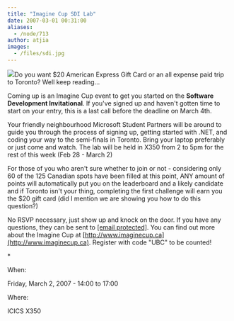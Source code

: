 ```yaml
---
title: "Imagine Cup SDI Lab"
date: 2007-03-01 00:31:00
aliases:
  - /node/713
author: atjia
images:
  - /files/sdi.jpg
---
```


![](/files/sdi.jpg)Do you want $20 American Express Gift Card or an all expense paid trip to Toronto? Well keep reading...

Coming up is an Imagine Cup event to get you started on the **Software Development Invitational**. If you've signed up and haven't gotten time to start on your entry, this is a last call before the deadline on March 4th.

Your friendly neighbourhood Microsoft Student Partners will be around to guide you through the process of signing up, getting started with .NET, and coding your way to the semi-finals in Toronto. Bring your laptop preferably or just come and watch. The lab will be held in X350 from 2 to 5pm for the rest of this week (Feb 28 - March 2)

For those of you who aren't sure whether to join or not - considering only 60 of the 125 Canadian spots have been filled at this point, ANY amount of points will automatically put you on the leaderboard and a likely candidate and if Toronto isn't your thing, completing the first challenge will earn you the $20 gift card (did I mention we are showing you how to do this question?)

No RSVP necessary, just show up and knock on the door. If you have any questions, they can be sent to [\[email protected\]](/cdn-cgi/l/email-protection#721f1b11001d011d140632061a17110710175c1113). You can find out more about the Imagine Cup at [http://www.imaginecup.ca](http://www.imaginecup.ca). Register with code "UBC" to be counted!

\*

When:

Friday, March 2, 2007 - 14:00 to 17:00

Where:

ICICS X350
